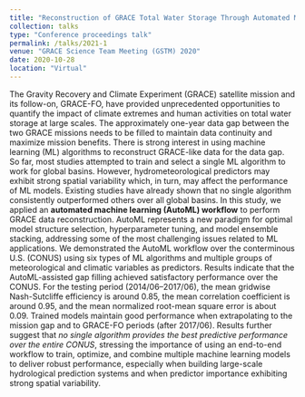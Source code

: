 ```yaml
---
title: "Reconstruction of GRACE Total Water Storage Through Automated Machine Learning"
collection: talks
type: "Conference proceedings talk"
permalink: /talks/2021-1
venue: "GRACE Science Team Meeting (GSTM) 2020"
date: 2020-10-28
location: "Virtual"
---
```


The Gravity Recovery and Climate Experiment (GRACE) satellite mission and its follow-on, GRACE-FO, have provided unprecedented opportunities to quantify the impact of climate extremes and human activities on total water storage at large scales. The approximately one-year data gap between the two GRACE missions needs to be filled to maintain data continuity and maximize mission benefits. There is strong interest in using machine learning (ML) algorithms to reconstruct GRACE-like data for the data gap. So far, most studies attempted to train and select a single ML algorithm to work for global basins. However, hydrometeorological predictors may exhibit strong spatial variability which, in turn, may affect the performance of ML models. Existing studies have already shown that no single algorithm consistently outperformed others over all global basins. In this study, we applied an **automated machine learning (AutoML) workflow** to perform GRACE data reconstruction. AutoML represents a new paradigm for optimal model structure selection, hyperparameter tuning, and model ensemble stacking, addressing some of the most challenging issues related to ML applications. We demonstrated the AutoML workflow over the conterminous U.S. (CONUS) using six types of ML algorithms and multiple groups of meteorological and climatic variables as predictors. Results indicate that the AutoML-assisted gap filling achieved satisfactory performance over the CONUS. For the testing period (2014/06–2017/06), the mean gridwise Nash-Sutcliffe efficiency is around 0.85, the mean correlation coefficient is around 0.95, and the mean normalized root-mean square error is about 0.09. Trained models maintain good performance when extrapolating to the mission gap and to GRACE-FO periods (after 2017/06). Results further suggest that *no single algorithm provides the best predictive performance over the entire CONUS*, stressing the importance of using an end-to-end workflow to train, optimize, and combine multiple machine learning models to deliver robust performance, especially when building large-scale hydrological prediction systems and when predictor importance exhibiting strong spatial variability.
